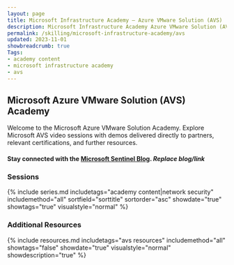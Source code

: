 ```yaml
---
layout: page
title: Microsoft Infrastructure Academy — Azure VMware Solution (AVS)
description: Microsoft Infrastructure Academy Azure VMware Solution (AVS).
permalink: /skilling/microsoft-infrastructure-academy/avs
updated: 2023-11-01
showbreadcrumb: true
Tags:
- academy content
- microsoft infrastructure academy
- avs
---
```


## Microsoft Azure VMware Solution (AVS) Academy
Welcome to the Microsoft Azure VMware Solution Academy. Explore Microsoft AVS video sessions with demos delivered directly to partners, relevant certifications, and further resources.

#### Stay connected with the [Microsoft Sentinel Blog](https://techcommunity.microsoft.com/t5/microsoft-sentinel-blog/bg-p/MicrosoftSentinelBlog). *Replace blog/link*

### Sessions
{% include series.md 
    includetags="academy content|network security" includemethod="all" 
    sortfield="sorttitle" sortorder="asc" showdate="true" showtags="true" 
    visualstyle="normal" 
%}

### Additional Resources

{% include resources.md 
    includetags="avs resources"
    includemethod="all" 
    showtags="false" 
    showdate="true" 
    visualstyle="normal" 
    showdescription="true"
%}